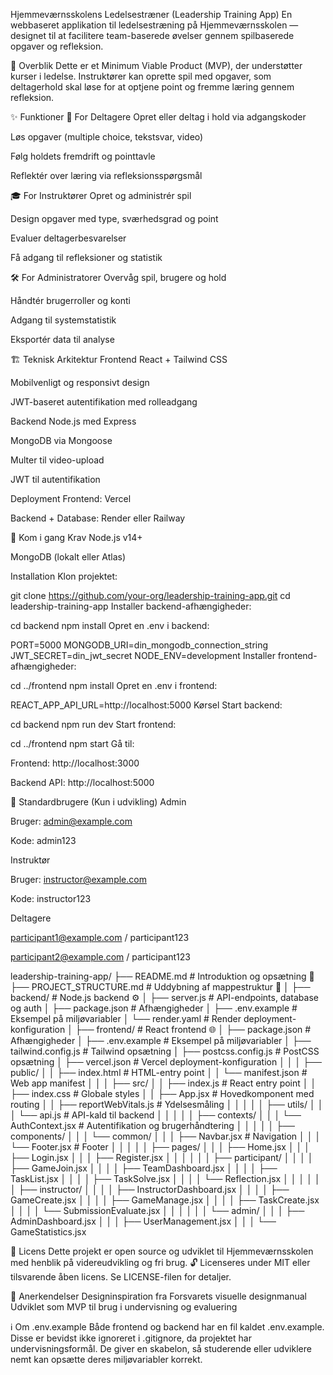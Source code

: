 Hjemmeværnsskolens Ledelsestræner (Leadership Training App)
En webbaseret applikation til ledelsestræning på Hjemmeværnsskolen — designet til at facilitere team-baserede øvelser gennem spilbaserede opgaver og refleksion.

🧭 Overblik
Dette er et Minimum Viable Product (MVP), der understøtter kurser i ledelse. Instruktører kan oprette spil med opgaver, som deltagerhold skal løse for at optjene point og fremme læring gennem refleksion.

✨ Funktioner
👥 For Deltagere
Opret eller deltag i hold via adgangskoder

Løs opgaver (multiple choice, tekstsvar, video)

Følg holdets fremdrift og pointtavle

Reflektér over læring via refleksionsspørgsmål

🎓 For Instruktører
Opret og administrér spil

Design opgaver med type, sværhedsgrad og point

Evaluer deltagerbesvarelser

Få adgang til refleksioner og statistik

🛠️ For Administratorer
Overvåg spil, brugere og hold

Håndtér brugerroller og konti

Adgang til systemstatistik

Eksportér data til analyse

🏗️ Teknisk Arkitektur
Frontend
React + Tailwind CSS

Mobilvenligt og responsivt design

JWT-baseret autentifikation med rolleadgang

Backend
Node.js med Express

MongoDB via Mongoose

Multer til video-upload

JWT til autentifikation

Deployment
Frontend: Vercel

Backend + Database: Render eller Railway

🚀 Kom i gang
Krav
Node.js v14+

MongoDB (lokalt eller Atlas)

Installation
Klon projektet:


git clone https://github.com/your-org/leadership-training-app.git
cd leadership-training-app
Installer backend-afhængigheder:

cd backend
npm install
Opret en .env i backend:

PORT=5000
MONGODB_URI=din_mongodb_connection_string
JWT_SECRET=din_jwt_secret
NODE_ENV=development
Installer frontend-afhængigheder:

cd ../frontend
npm install
Opret en .env i frontend:

REACT_APP_API_URL=http://localhost:5000
Kørsel
Start backend:

cd backend
npm run dev
Start frontend:

cd ../frontend
npm start
Gå til:

Frontend: http://localhost:3000

Backend API: http://localhost:5000

👤 Standardbrugere (Kun i udvikling)
Admin

Bruger: admin@example.com

Kode: admin123

Instruktør

Bruger: instructor@example.com

Kode: instructor123

Deltagere

participant1@example.com / participant123

participant2@example.com / participant123

leadership-training-app/
├── README.md                       # Introduktion og opsætning 📘
├── PROJECT_STRUCTURE.md            # Uddybning af mappestruktur 📁
│
├── backend/                        # Node.js backend ⚙️
│   ├── server.js                   # API-endpoints, database og auth
│   ├── package.json                # Afhængigheder
│   ├── .env.example                # Eksempel på miljøvariabler
│   └── render.yaml                 # Render deployment-konfiguration
│
├── frontend/                       # React frontend 🌐
│   ├── package.json                # Afhængigheder
│   ├── .env.example                # Eksempel på miljøvariabler
│   ├── tailwind.config.js         # Tailwind opsætning
│   ├── postcss.config.js          # PostCSS opsætning
│   ├── vercel.json                # Vercel deployment-konfiguration
│   │
│   ├── public/
│   │   ├── index.html             # HTML-entry point
│   │   └── manifest.json          # Web app manifest
│   │
│   ├── src/
│   │   ├── index.js               # React entry point
│   │   ├── index.css              # Globale styles
│   │   ├── App.jsx                # Hovedkomponent med routing
│   │   ├── reportWebVitals.js     # Ydelsesmåling
│   │   │
│   │   ├── utils/
│   │   │   └── api.js             # API-kald til backend
│   │   │
│   │   ├── contexts/
│   │   │   └── AuthContext.jsx    # Autentifikation og brugerhåndtering
│   │   │
│   │   ├── components/
│   │   │   └── common/
│   │   │       ├── Navbar.jsx     # Navigation
│   │   │       └── Footer.jsx     # Footer
│   │   │
│   │   ├── pages/
│   │   │   ├── Home.jsx
│   │   │   ├── Login.jsx
│   │   │   ├── Register.jsx
│   │   │
│   │   │   ├── participant/
│   │   │   │   ├── GameJoin.jsx
│   │   │   │   ├── TeamDashboard.jsx
│   │   │   │   ├── TaskList.jsx
│   │   │   │   ├── TaskSolve.jsx
│   │   │   │   └── Reflection.jsx
│   │   │
│   │   │   ├── instructor/
│   │   │   │   ├── InstructorDashboard.jsx
│   │   │   │   ├── GameCreate.jsx
│   │   │   │   ├── GameManage.jsx
│   │   │   │   ├── TaskCreate.jsx
│   │   │   │   └── SubmissionEvaluate.jsx
│   │   │
│   │   │   └── admin/
│   │   │       ├── AdminDashboard.jsx
│   │   │       ├── UserManagement.jsx
│   │   │       └── GameStatistics.jsx

🪪 Licens
Dette projekt er open source og udviklet til Hjemmeværnsskolen med henblik på videreudvikling og fri brug.
🔓 Licenseres under MIT eller tilsvarende åben licens. Se LICENSE-filen for detaljer.

🙏 Anerkendelser
Designinspiration fra Forsvarets visuelle designmanual
Udviklet som MVP til brug i undervisning og evaluering

ℹ️ Om .env.example
Både frontend og backend har en fil kaldet .env.example. Disse er bevidst ikke ignoreret i .gitignore, da projektet har undervisningsformål. De giver en skabelon, så studerende eller udviklere nemt kan opsætte deres miljøvariabler korrekt.
